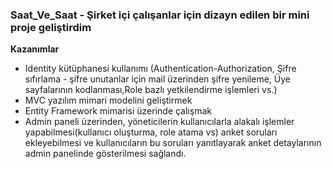 ### Saat_Ve_Saat - Şirket içi çalışanlar için dizayn edilen bir mini proje geliştirdim
**Kazanımlar**
* Identity kütüphanesi kullanımı (Authentication-Authorization, Şifre sıfırlama - şifre unutanlar için mail üzerinden şifre yenileme, Üye sayfalarının kodlanması,Role bazlı yetkilendirme işlemleri vs.)
* MVC yazılım mimari modelini geliştirmek
* Entity Framework mimarisi üzerinde çalışmak
* Admin paneli üzerinden, yöneticilerin kullanıcılarla alakalı işlemler yapabilmesi(kullanıcı oluşturma, role atama vs) anket soruları ekleyebilmesi ve kullanıcıların bu soruları yanıtlayarak anket detaylarının admin panelinde gösterilmesi sağlandı.
